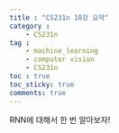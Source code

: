```yaml
---
title : "CS231n 10강 요약"
category :
    - CS231n
tag :
    - machine_learning
    - computer vision
    - CS231n
toc : true
toc_sticky: true
comments: true
---
```


RNN에 대해서 한 번 알아보자!